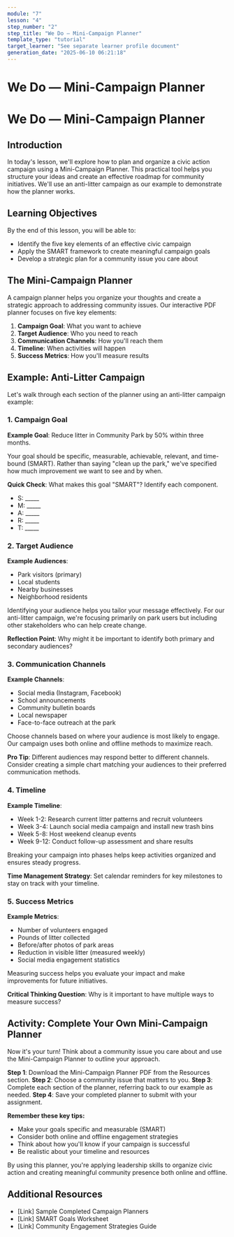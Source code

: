 ```yaml
---
module: "7"
lesson: "4"
step_number: "2"
step_title: "We Do — Mini-Campaign Planner"
template_type: "tutorial"
target_learner: "See separate learner profile document"
generation_date: "2025-06-10 06:21:18"
---
```


# We Do — Mini-Campaign Planner

# We Do — Mini-Campaign Planner

## Introduction

In today's lesson, we'll explore how to plan and organize a civic action campaign using a Mini-Campaign Planner. This practical tool helps you structure your ideas and create an effective roadmap for community initiatives. We'll use an anti-litter campaign as our example to demonstrate how the planner works.

## Learning Objectives
By the end of this lesson, you will be able to:
- Identify the five key elements of an effective civic campaign
- Apply the SMART framework to create meaningful campaign goals
- Develop a strategic plan for a community issue you care about

## The Mini-Campaign Planner

A campaign planner helps you organize your thoughts and create a strategic approach to addressing community issues. Our interactive PDF planner focuses on five key elements:

1. **Campaign Goal**: What you want to achieve
2. **Target Audience**: Who you need to reach
3. **Communication Channels**: How you'll reach them
4. **Timeline**: When activities will happen
5. **Success Metrics**: How you'll measure results

## Example: Anti-Litter Campaign

Let's walk through each section of the planner using an anti-litter campaign example:

### 1. Campaign Goal
**Example Goal**: Reduce litter in Community Park by 50% within three months.

Your goal should be specific, measurable, achievable, relevant, and time-bound (SMART). Rather than saying "clean up the park," we've specified how much improvement we want to see and by when.

**Quick Check**: What makes this goal "SMART"? Identify each component.
- S: _____
- M: _____
- A: _____
- R: _____
- T: _____

### 2. Target Audience
**Example Audiences**:
- Park visitors (primary)
- Local students
- Nearby businesses
- Neighborhood residents

Identifying your audience helps you tailor your message effectively. For our anti-litter campaign, we're focusing primarily on park users but including other stakeholders who can help create change.

**Reflection Point**: Why might it be important to identify both primary and secondary audiences?

### 3. Communication Channels
**Example Channels**:
- Social media (Instagram, Facebook)
- School announcements
- Community bulletin boards
- Local newspaper
- Face-to-face outreach at the park

Choose channels based on where your audience is most likely to engage. Our campaign uses both online and offline methods to maximize reach.

**Pro Tip**: Different audiences may respond better to different channels. Consider creating a simple chart matching your audiences to their preferred communication methods.

### 4. Timeline
**Example Timeline**:
- Week 1-2: Research current litter patterns and recruit volunteers
- Week 3-4: Launch social media campaign and install new trash bins
- Week 5-8: Host weekend cleanup events
- Week 9-12: Conduct follow-up assessment and share results

Breaking your campaign into phases helps keep activities organized and ensures steady progress.

**Time Management Strategy**: Set calendar reminders for key milestones to stay on track with your timeline.

### 5. Success Metrics
**Example Metrics**:
- Number of volunteers engaged
- Pounds of litter collected
- Before/after photos of park areas
- Reduction in visible litter (measured weekly)
- Social media engagement statistics

Measuring success helps you evaluate your impact and make improvements for future initiatives.

**Critical Thinking Question**: Why is it important to have multiple ways to measure success?

## Activity: Complete Your Own Mini-Campaign Planner

Now it's your turn! Think about a community issue you care about and use the Mini-Campaign Planner to outline your approach. 

**Step 1**: Download the Mini-Campaign Planner PDF from the Resources section.
**Step 2**: Choose a community issue that matters to you.
**Step 3**: Complete each section of the planner, referring back to our example as needed.
**Step 4**: Save your completed planner to submit with your assignment.

**Remember these key tips:**
- Make your goals specific and measurable (SMART)
- Consider both online and offline engagement strategies
- Think about how you'll know if your campaign is successful
- Be realistic about your timeline and resources

By using this planner, you're applying leadership skills to organize civic action and creating meaningful community presence both online and offline.

## Additional Resources
- [Link] Sample Completed Campaign Planners
- [Link] SMART Goals Worksheet
- [Link] Community Engagement Strategies Guide